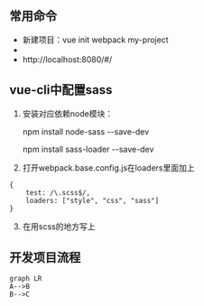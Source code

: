 ## 常用命令
- 新建项目：vue init webpack my-project
- 
- http://localhost:8080/#/
## vue-cli中配置sass
1. 安装对应依赖node模块：

    npm install node-sass --save-dev

    npm install sass-loader --save-dev
2. 打开webpack.base.config.js在loaders里面加上
```
{
    test: /\.scss$/,
    loaders: ["style", "css", "sass"]
}
```
3. 在用scss的地方写上

    <style lang="scss" scoped="" type="text/css"></style>
    
    
## 开发项目流程

```
graph LR
A-->B
B-->C
```


    
